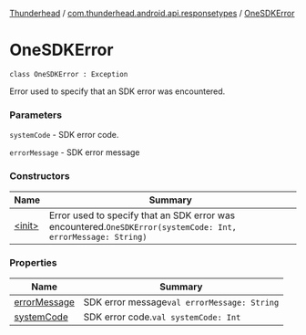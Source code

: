 [Thunderhead](../../index.md) / [com.thunderhead.android.api.responsetypes](../index.md) / [OneSDKError](./index.md)

# OneSDKError

`class OneSDKError : Exception`

Error used to specify that an SDK error was encountered.

### Parameters

`systemCode` - SDK error code.

`errorMessage` - SDK error message

### Constructors

| Name | Summary |
|---|---|
| [&lt;init&gt;](-init-.md) | Error used to specify that an SDK error was encountered.`OneSDKError(systemCode: Int, errorMessage: String)` |

### Properties

| Name | Summary |
|---|---|
| [errorMessage](error-message.md) | SDK error message`val errorMessage: String` |
| [systemCode](system-code.md) | SDK error code.`val systemCode: Int` |
